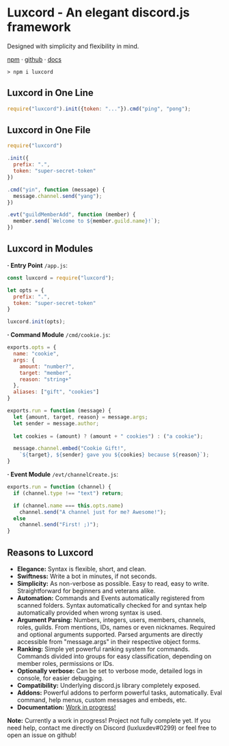 # Luxcord - An elegant discord.js framework

Designed with simplicity and flexibility in mind.

[npm][1] · [github][2] · [docs][3]

```
> npm i luxcord
```

## Luxcord in One Line

```js
require("luxcord").init({token: "..."}).cmd("ping", "pong");
```

## Luxcord in One File

```js
require("luxcord")

.init({
  prefix: ".",
  token: "super-secret-token"
})

.cmd("yin", function (message) {
  message.channel.send("yang");
})

.evt("guildMemberAdd", function (member) {
  member.send(`Welcome to ${member.guild.name}!`);
})
```

## Luxcord in Modules

**· Entry Point** `/app.js`:
```js
const luxcord = require("luxcord");

let opts = {
  prefix: ".",
  token: "super-secret-token"
}

luxcord.init(opts);
```

**· Command Module** `/cmd/cookie.js`:
```js
exports.opts = {
  name: "cookie",
  args: {
    amount: "number?",
    target: "member",
    reason: "string+"
  },
  aliases: ["gift", "cookies"]
}

exports.run = function (message) {
  let {amount, target, reason} = message.args;
  let sender = message.author;
  
  let cookies = (amount) ? (amount + " cookies") : ("a cookie");

  message.channel.embed("Cookie Gift!",
    `${target}, ${sender} gave you ${cookies} because ${reason}`);
}
```

**· Event Module** `/evt/channelCreate.js`:
```js
exports.run = function (channel) {
  if (channel.type !== "text") return;

  if (channel.name === this.opts.name)
    channel.send("A channel just for me? Awesome!");
  else
    channel.send("First! ;)");
}
```

## Reasons to Luxcord

  - **Elegance:** Syntax is flexible, short, and clean.
  - **Swiftness:** Write a bot in minutes, if not seconds.
  - **Simplicity:** As non-verbose as possible. Easy to read, easy to write. Straightforward for beginners and veterans alike.
  - **Automation:** Commands and Events automatically registered from scanned folders. Syntax automatically checked for and syntax help automatically provided when wrong syntax is used.
  - **Argument Parsing:** Numbers, integers, users, members, channels, roles, guilds. From mentions, IDs, names or even nicknames. Required and optional arguments supported. Parsed arguments are directly accessible from "message.args" in their respective object forms.
  - **Ranking:** Simple yet powerful ranking system for commands. Commands divided into groups for easy classification, depending on member roles, permissions or IDs.
  - **Optionally verbose:** Can be set to verbose mode, detailed logs in console, for easier debugging.
  - **Compatibility:** Underlying discord.js library completely exposed.
  - **Addons:** Powerful addons to perform powerful tasks, automatically. Eval command, help menus, custom messages and embeds, etc.
  - **Documentation:** [Work in progress!][3]

**Note:** Currently a work in progress! Project not fully complete yet. If you need help, contact me directly on Discord (luxluxdev#0299) or feel free to open an issue on github!

  [1]: https://npmjs.com/package/luxcord
  [2]: https://github.com/luxluxdev/luxcord
  [3]: https://luxlux.dev/luxcord/